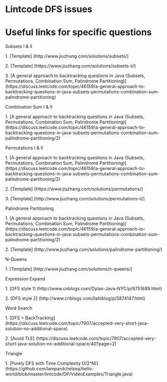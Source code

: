 # Lintcode DFS issues

# Useful links for specific questions
<p>Subsets I & II
<p>1. [Template] (http://www.jiuzhang.com/solutions/subsets/)
<p>2. [Template] (https://www.jiuzhang.com/solutions/subsets-ii/)
<p>3. [A general approach to backtracking questions in Java (Subsets, Permutations, Combination Sum, Palindrome Partitioning)] (https://discuss.leetcode.com/topic/46159/a-general-approach-to-backtracking-questions-in-java-subsets-permutations-combination-sum-palindrome-partitioning)

<p>Combination Sum I & II
<p>1. [A general approach to backtracking questions in Java (Subsets, Permutations, Combination Sum, Palindrome Partitioning)] (https://discuss.leetcode.com/topic/46159/a-general-approach-to-backtracking-questions-in-java-subsets-permutations-combination-sum-palindrome-partitioning/2)

<p>Permutations I & II
<p>1. [A general approach to backtracking questions in Java (Subsets, Permutations, Combination Sum, Palindrome Partitioning)] (https://discuss.leetcode.com/topic/46159/a-general-approach-to-backtracking-questions-in-java-subsets-permutations-combination-sum-palindrome-partitioning/2)
<p>2. [Template] (https://www.jiuzhang.com/solutions/permutations/)
<p>3. [Template] (http://www.jiuzhang.com/solutions/permutations-ii/)

<p>Palindrome Partitioning
<p>1. [A general approach to backtracking questions in Java (Subsets, Permutations, Combination Sum, Palindrome Partitioning)] (https://discuss.leetcode.com/topic/46159/a-general-approach-to-backtracking-questions-in-java-subsets-permutations-combination-sum-palindrome-partitioning/2)
<p>2. [Template] (http://www.jiuzhang.com/solutions/palindrome-partitioning/)

<p>N-Queens
<p>1. [Template] (http://www.jiuzhang.com/solutions/n-queens/)

<p>Expression Expand
<p>1. [DFS style 1] (http://www.cnblogs.com/Dylan-Java-NYC/p/6751689.html)
<p>2. [DFS style 2] (http://www.cnblogs.com/lishiblog/p/5874147.html)

<p>Word Search
<p>1. [DFS + BackTracking] (https://discuss.leetcode.com/topic/7907/accepted-very-short-java-solution-no-additional-space)
<p>2. [Avoid TLE] (https://discuss.leetcode.com/topic/7907/accepted-very-short-java-solution-no-additional-space/40?page=2)

<p>Triangle
<p>1. [Purely DFS with Time Complexity O(2^N)] (https://github.com/lampardchelsea/hello-world/blob/master/lintcode/DP/VideoExamples/Triangle.java)

